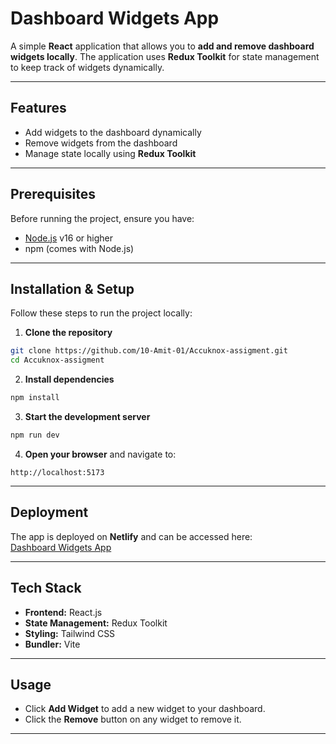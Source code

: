 
# Dashboard Widgets App

A simple **React** application that allows you to **add and remove dashboard widgets locally**. The application uses **Redux Toolkit** for state management to keep track of widgets dynamically.

---

## Features

- Add widgets to the dashboard dynamically  
- Remove widgets from the dashboard  
- Manage state locally using **Redux Toolkit**

---

## Prerequisites

Before running the project, ensure you have:

- [Node.js](https://nodejs.org/) v16 or higher  
- npm (comes with Node.js)

---

## Installation & Setup

Follow these steps to run the project locally:

1. **Clone the repository**

```bash
git clone https://github.com/10-Amit-01/Accuknox-assigment.git
cd Accuknox-assigment
```

2. **Install dependencies**

```bash
npm install
```

3. **Start the development server**

```bash
npm run dev
```

4. **Open your browser** and navigate to:

```
http://localhost:5173
```

---

## Deployment

The app is deployed on **Netlify** and can be accessed here:  
[Dashboard Widgets App](https://dashboardwidapp.netlify.app/)

---

## Tech Stack

- **Frontend:** React.js  
- **State Management:** Redux Toolkit  
- **Styling:** Tailwind CSS 
- **Bundler:** Vite  

---

## Usage

- Click **Add Widget** to add a new widget to your dashboard.  
- Click the **Remove** button on any widget to remove it.  

---